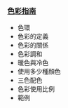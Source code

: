 ### [色彩指南](http://www.jijiangzhi.com/tutorial/design/color/color-template/)

- 色環
- 色彩的定義
- 色彩的關係
- 色彩調和
- 暖色與冷色
- 使用多少種顏色
- 三色配色
- 色彩使用比例
- 範例